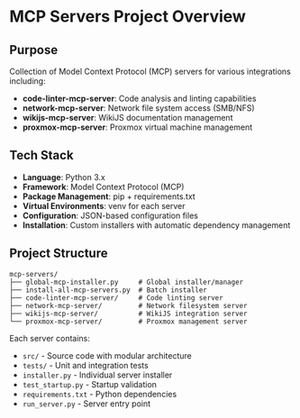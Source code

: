 # MCP Servers Project Overview

## Purpose
Collection of Model Context Protocol (MCP) servers for various integrations including:
- **code-linter-mcp-server**: Code analysis and linting capabilities
- **network-mcp-server**: Network file system access (SMB/NFS)
- **wikijs-mcp-server**: WikiJS documentation management  
- **proxmox-mcp-server**: Proxmox virtual machine management

## Tech Stack
- **Language**: Python 3.x
- **Framework**: Model Context Protocol (MCP)
- **Package Management**: pip + requirements.txt
- **Virtual Environments**: venv for each server
- **Configuration**: JSON-based configuration files
- **Installation**: Custom installers with automatic dependency management

## Project Structure
```
mcp-servers/
├── global-mcp-installer.py     # Global installer/manager
├── install-all-mcp-servers.py  # Batch installer
├── code-linter-mcp-server/     # Code linting server
├── network-mcp-server/         # Network filesystem server
├── wikijs-mcp-server/          # WikiJS integration server
└── proxmox-mcp-server/         # Proxmox management server
```

Each server contains:
- `src/` - Source code with modular architecture
- `tests/` - Unit and integration tests
- `installer.py` - Individual server installer
- `test_startup.py` - Startup validation
- `requirements.txt` - Python dependencies
- `run_server.py` - Server entry point